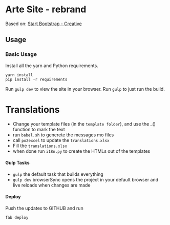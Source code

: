 # Arte Site - rebrand

Based on: [Start Bootstrap - Creative](https://startbootstrap.com/template-overviews/creative/)

## Usage

### Basic Usage

Install all the yarn and Python requirements.

```shell
yarn install
pip install -r requirements
```

Run `gulp dev` to view the site in your browser. Run `gulp` to just run the build.

# Translations

* Change your template files (in the `template folder`), and use the _() function to mark the text
* run `babel.sh` to generete the messages mo files
* call `po2excel` to update the `translations.xlsx`
* Fill the `translations.xlsx`
* when done run `i18n.py` to create the HTMLs out of the templates

#### Gulp Tasks

- `gulp` the default task that builds everything
- `gulp dev` browserSync opens the project in your default browser and live reloads when changes are made

#### Deploy

Push the updates to GITHUB and run

```shell
fab deploy
```
